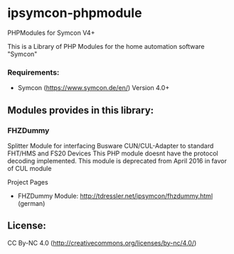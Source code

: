 # ipsymcon-phpmodule
PHPModules for Symcon V4+

This is a Library of PHP Modules for the home automation software "Symcon" 

### Requirements:
* Symcon (https://www.symcon.de/en/) Version 4.0+

## Modules provides in this library:

### FHZDummy
Splitter Module for interfacing Busware CUN/CUL-Adapter to standard FHT/HMS and FS20 Devices 
This PHP module doesnt have the protocol decoding implemented.
This module is deprecated from April 2016 in favor of CUL module

Project Pages
* FHZDummy Module: http://tdressler.net/ipsymcon/fhzdummy.html (german)

## License: 
CC By-NC 4.0 (http://creativecommons.org/licenses/by-nc/4.0/)
